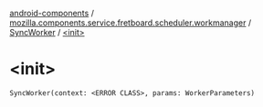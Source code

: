 [android-components](../../index.md) / [mozilla.components.service.fretboard.scheduler.workmanager](../index.md) / [SyncWorker](index.md) / [&lt;init&gt;](./-init-.md)

# &lt;init&gt;

`SyncWorker(context: <ERROR CLASS>, params: WorkerParameters)`